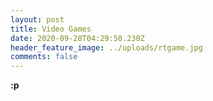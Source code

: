 ```yaml
---
layout: post
title: Video Games
date: 2020-09-28T04:29:50.230Z
header_feature_image: ../uploads/rtgame.jpg
comments: false
---
```

**:p**